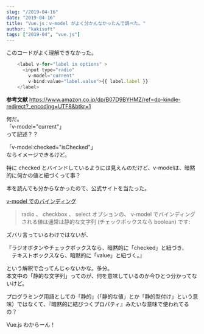 ```yaml
---
slug: "/2019-04-16"
date: "2019-04-16"
title: "Vue.js：v-model がよく分かんなかったんで調べた。"
author: "kakisoft"
tags: ["2019-04", "vue.js"]
---
```

このコードがよく理解できなかった。  
```js
    <label v-for="label in options" >
      <input type="radio"
        v-model="current"
        v-bind:value="label.value">{{ label.label }}
    </label>
```

**参考文献**
<https://www.amazon.co.jp/dp/B07D9BYHMZ/ref=dp-kindle-redirect?_encoding=UTF8&btkr=1>  


何だ。  
「v-model="current"」  
って記述？？  

「v-model:checked="isChecked"」  
ならイメージできるけど。  

特に checked とバインドしているようには見えんのだけど、v-modelは、暗黙的に何かの値と紐づくって事？  

本を読んでも分からなかったので、公式サイトを当たった。  


[v-model でのバインディング](https://jp.vuejs.org/v2/guide/forms.html#%E5%80%A4%E3%81%AE%E3%83%90%E3%82%A4%E3%83%B3%E3%83%87%E3%82%A3%E3%83%B3%E3%82%B0)  
>radio 、 checkbox 、 select オプションの、 
>v-model でバインディングされる値は通常は静的な文字列 (チェックボックスなら boolean) です:  


ズバリ言っているわけではないが、  

『ラジオボタンやチェックボックスなら、暗黙的に「checked」と紐づき、  
　テキストボックスなら、暗黙的に「value」と紐づく。』  

という解釈で合ってんじゃないかな。多分。  
本文中の「静的な文字列」ってのが、何を意味しているのか今ひとつ分かってないけど。  

プログラミング用語としての「静的」（「静的な値」とか「静的型付け」という意味）ではなくて、『暗黙的に結びつくプロパティ』みたいな意味で使われてるの？  

Vue.js わからーん！  


